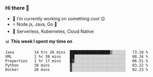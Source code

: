 ### Hi there 👋

<!--
**nodejh/nodejh** is a ✨ _special_ ✨ repository because its `README.md` (this file) appears on your GitHub profile.

Here are some ideas to get you started:

- 🔭 I’m currently working on ...
- 🌱 I’m currently learning ...
- 👯 I’m looking to collaborate on ...
- 🤔 I’m looking for help with ...
- 💬 Ask me about ...
- 📫 How to reach me: ...
- 😄 Pronouns: ...
- ⚡ Fun fact: ...
-->

- 🔭 I’m currently working on something cool :wink:
- ⚡ Node.js, Java, Go :thought_balloon:
- 🤖 Serverless, Kubernetes, Cloud Native

📊 **This week I spent my time on**

<!--START_SECTION:waka-->
```text
Java         14 hrs 26 mins  ██████████████████▒░░░░░░   73.10 % 
XML          1 hr 38 mins    ██░░░░░░░░░░░░░░░░░░░░░░░   08.34 % 
Properties   1 hr 17 mins    █▓░░░░░░░░░░░░░░░░░░░░░░░   06.51 % 
Python       38 mins         ▓░░░░░░░░░░░░░░░░░░░░░░░░   03.22 % 
Docker       26 mins         ▓░░░░░░░░░░░░░░░░░░░░░░░░   02.23 % 
```
<!--END_SECTION:waka-->


<!--
:traffic_light: **Visitors**

![visitors](https://visitor-badge.glitch.me/badge?page_id=nodejh.nodejh)
-->
